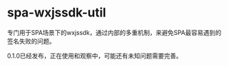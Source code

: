 # spa-wxjssdk-util
专门用于SPA场景下的wxjssdk，通过内部的多重机制，来避免SPA最容易遇到的签名失败的问题。

0.1.0已经发布，正在使用和观察中，可能还有未知问题需要完善。